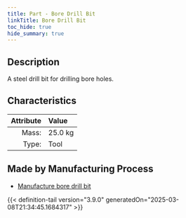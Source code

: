 ```yaml
---
title: Part - Bore Drill Bit
linkTitle: Bore Drill Bit
toc_hide: true
hide_summary: true
---
```

<!-- This is generated by the MarsSim HelpGenertor, do not edit. -->

## Description
A steel drill bit for drilling bore holes.

## Characteristics

| Attribute      | Value |
|--------:|:------|
|Mass:|25.0 kg|
|Type:|Tool|

## Made by Manufacturing Process

- [Manufacture bore drill bit](/docs/definitions/process/manufacture-bore-drill-bit)




{{< definition-tail version="3.9.0" generatedOn="2025-03-08T21:34:45.1684317" >}}



